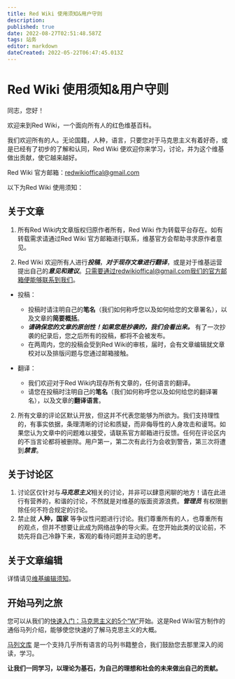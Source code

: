 ```yaml
---
title: Red Wiki 使用须知&用户守则
description: 
published: true
date: 2022-08-27T02:51:48.587Z
tags: 站务
editor: markdown
dateCreated: 2022-05-22T06:47:45.013Z
---
```


# Red Wiki 使用须知&用户守则

同志，您好！

欢迎来到Red Wiki，一个面向所有人的红色维基百科。

我们欢迎所有的人。无论国籍，人种，语言，只要您对于马克思主义有着好奇，或是已经有了初步的了解和认同，Red Wiki 便欢迎你来学习，讨论，并为这个维基做出贡献，使它越来越好。

Red Wiki 官方邮箱：redwikioffical@gmail.com

以下为Red Wiki 使用须知：

## 关于文章

1. 所有Red Wiki内文章版权归原作者所有，Red Wiki 作为转载平台存在。如有转载需求请通过Red Wiki 官方邮箱进行联系，维基官方会帮助寻求原作者意见。

2. Red Wiki 欢迎所有人进行***投稿***，***对于现存文章进行翻译***，或是对于维基运营提出自己的***意见和建议***。只需要通过redwikioffical@gmail.com我们的官方邮箱便能够联系到我们。

* 投稿：
  	* 投稿时请注明自己的**笔名**（我们如何称呼您以及如何给您的文章署名），以及文章的**简要概括**。
  * ***请确保您的文章的原创性！如果您是抄袭的，我们会看出来。*** 有了一次抄袭的纪录后，您之后所有的投稿，都将不会被发布。
  * 在两周内，您的投稿会受到Red Wiki的审核，届时，会有文章编辑就文章校对以及排版问题与您通过邮箱接触。

* 翻译：
  * 我们欢迎对于Red Wiki内现存所有文章的，任何语言的翻译。
  * 请您在投稿时注明自己的**笔名**（我们如何称呼您以及如何给您的翻译署名），以及文章的**翻译语言**。 

2. 所有文章的评论区默认开放，但这并不代表您能够为所欲为。我们支持理性的，有事实依据，条理清晰的讨论和质疑，而非侮辱性的人身攻击和谩骂。如果您认为文章中的问题难以接受，请联系官方邮箱进行反馈。任何在评论区内的不当言论都将被删除。用户第一，第二次有此行为会收到警告，第三次将遭到***禁言***。

## 关于讨论区

1. 讨论区仅针对与***马克思主义***相关的讨论，并非可以肆意闲聊的地方！请在此进行有营养的，和谐的讨论，不然就是对维基的版面资源浪费。***管理员*** 有权限删除任何不符合规定的讨论。
2. 禁止就 **人种，国家** 等争议性问题进行讨论。我们尊重所有的人，也尊重所有的观点，但并不想要让此成为网络战争的导火索。在您开始此类的议论前，不妨先将自己冷静下来，客观的看待问题并主动的思考。

## 关于文章编辑

详情请见[维基编辑须知](/zh/站务/维基编辑须知)。

## 开始马列之旅

您可以从我们的[快速入门：马克思主义的5个“W”]([what](/zh/快速入门/5“w”/what))开始。这是Red Wiki官方制作的通俗马列介绍，能够使您快速的了解马克思主义的大概。

[马列文库](https://www.marxists.org/chinese/index.html) 是一个支持几乎所有语言的马列书籍整合，我们鼓励您去那里深入的阅读，学习。


**让我们一同学习，以理论为基石，为自己的理想和社会的未来做出自己的贡献。**
